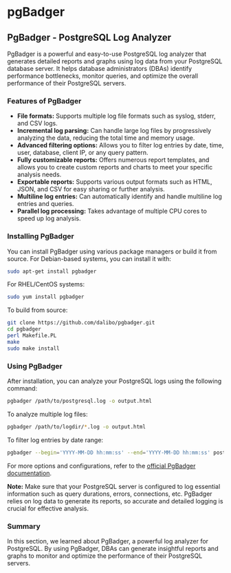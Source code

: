 # pgBadger

## PgBadger - PostgreSQL Log Analyzer

PgBadger is a powerful and easy-to-use PostgreSQL log analyzer that generates detailed reports and graphs using log data from your PostgreSQL database server. It helps database administrators (DBAs) identify performance bottlenecks, monitor queries, and optimize the overall performance of their PostgreSQL servers.

### Features of PgBadger

- **File formats:** Supports multiple log file formats such as syslog, stderr, and CSV logs.
- **Incremental log parsing:** Can handle large log files by progressively analyzing the data, reducing the total time and memory usage.
- **Advanced filtering options:** Allows you to filter log entries by date, time, user, database, client IP, or any query pattern.
- **Fully customizable reports:** Offers numerous report templates, and allows you to create custom reports and charts to meet your specific analysis needs.
- **Exportable reports:** Supports various output formats such as HTML, JSON, and CSV for easy sharing or further analysis.
- **Multiline log entries:** Can automatically identify and handle multiline log entries and queries.
- **Parallel log processing:** Takes advantage of multiple CPU cores to speed up log analysis.

### Installing PgBadger

You can install PgBadger using various package managers or build it from source. For Debian-based systems, you can install it with:

```sh
sudo apt-get install pgbadger
```

For RHEL/CentOS systems:

```sh
sudo yum install pgbadger
```

To build from source:

```sh
git clone https://github.com/dalibo/pgbadger.git
cd pgbadger
perl Makefile.PL
make
sudo make install
```

### Using PgBadger

After installation, you can analyze your PostgreSQL logs using the following command:

```sh
pgbadger /path/to/postgresql.log -o output.html
```

To analyze multiple log files:

```sh
pgbadger /path/to/logdir/*.log -o output.html
```

To filter log entries by date range:

```sh
pgbadger --begin='YYYY-MM-DD hh:mm:ss' --end='YYYY-MM-DD hh:mm:ss' postgresql.log -o output.html
```

For more options and configurations, refer to the [official PgBadger documentation](https://github.com/dalibo/pgbadger#pgbadger).

**Note:** Make sure that your PostgreSQL server is configured to log essential information such as query durations, errors, connections, etc. PgBadger relies on log data to generate its reports, so accurate and detailed logging is crucial for effective analysis.

### Summary

In this section, we learned about PgBadger, a powerful log analyzer for PostgreSQL. By using PgBadger, DBAs can generate insightful reports and graphs to monitor and optimize the performance of their PostgreSQL servers.